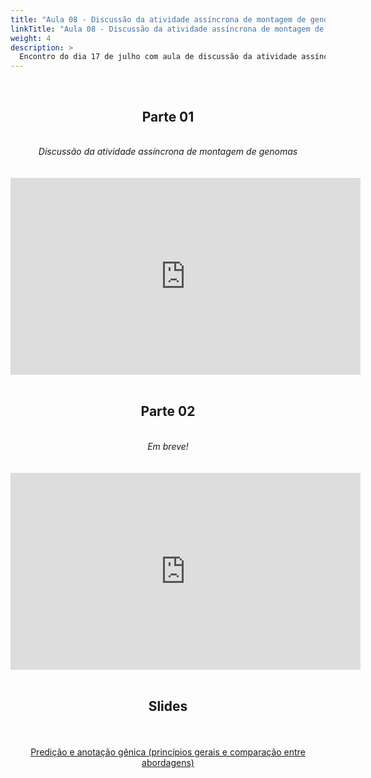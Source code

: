 ```yaml
---
title: "Aula 08 - Discussão da atividade assíncrona de montagem de genomas. Predição e anotação gênica (princípios gerais e comparação entre abordagens)"
linkTitle: "Aula 08 - Discussão da atividade assíncrona de montagem de genomas. Predição e anotação gênica (princípios gerais e comparação entre abordagens)"
weight: 4
description: >
  Encontro do dia 17 de julho com aula de discussão da atividade assíncrona de montagem de genomas e aula sobre predição e anotação gênica (princípios gerais e comparação entre abordagens)
---
```


<br>
<div align="center">
<h2>Parte 01</h2>
<br>
<i>Discussão da atividade assíncrona de montagem de genomas</i>
<br><br><br>
<iframe width="560" height="315" src="https://www.youtube.com/embed/qpeCB1cU3ks" frameborder="0" allow="accelerometer; autoplay; clipboard-write; encrypted-media; gyroscope; picture-in-picture" allowfullscreen></iframe>
<br><br>

<h2>Parte 02</h2>
<br>
<i>Em breve!</i>
<br><br><br>
<iframe width="560" height="315" src="https://www.youtube.com/embed/" frameborder="0" allow="accelerometer; autoplay; clipboard-write; encrypted-media; gyroscope; picture-in-picture" allowfullscreen></iframe>
<br><br>

<h2>Slides</h2>
<br><br>
<a href="https://github.com/desirrepetters/gstreinamentoeconsultoria/raw/master/userguide/content/pt-br/genomica/2023_01/sincronas/pdf/aula_08.pdf">Predição e anotação gênica (princípios gerais e comparação entre abordagens)</a>
<br><br>
</div>
